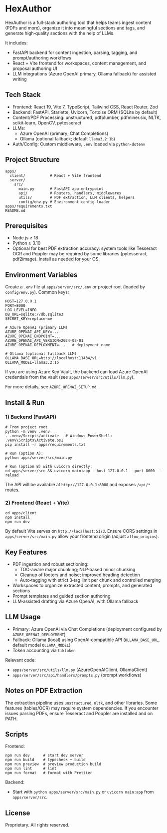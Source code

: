 # HexAuthor

HexAuthor is a full‑stack authoring tool that helps teams ingest content (PDFs and more), organize it into meaningful sections and tags, and generate high‑quality  sections with the help of LLMs.

It includes:
- FastAPI backend for content ingestion, parsing, tagging, and prompt/authoring workflows
- React + Vite frontend for workspaces, content management, and proposal authoring UI
- LLM integrations (Azure OpenAI primary, Ollama fallback) for assisted writing

## Tech Stack

- Frontend: React 19, Vite 7, TypeScript, Tailwind CSS, React Router, Zod
- Backend: FastAPI, Starlette, Uvicorn, Tortoise ORM (SQLite by default)
- Content/PDF Processing: unstructured, pdfplumber, pdfminer.six, NLTK, scikit‑learn, OpenCV, pytesseract
- LLMs:
  - Azure OpenAI (primary; Chat Completions)
  - Ollama (optional fallback; default `llama3.2:1b`)
- Auth/Config: Custom middleware, `.env` loaded via `python-dotenv`

## Project Structure

```
apps/
  client/           # React + Vite frontend
  server/
    src/
      main.py       # FastAPI app entrypoint
      api/          # Routers, handlers, middlewares
      utils/        # PDF extraction, LLM clients, helpers
      config/env.py # Environment config loader
apps/requirements.txt
README.md
```

## Prerequisites

- Node.js ≥ 18
- Python ≥ 3.10
- Optional for best PDF extraction accuracy: system tools like Tesseract OCR and Poppler may be required by some libraries (pytesseract, pdf2image). Install as needed for your OS.

## Environment Variables

Create a `.env` file at `apps/server/src/.env` or project root (loaded by `config/env.py`). Common keys:

```
HOST=127.0.0.1
PORT=8000
LOG_LEVEL=INFO
DB_URL=sqlite://db.sqlite3
SECRET_KEY=replace-me

# Azure OpenAI (primary LLM)
AZURE_OPENAI_API_KEY=...
AZURE_OPENAI_ENDPOINT=...
AZURE_OPENAI_API_VERSION=2024-02-01
AZURE_OPENAI_DEPLOYMENT=...   # deployment name

# Ollama (optional fallback LLM)
OLLAMA_BASE_URL=http://localhost:11434/v1
OLLAMA_MODEL=llama3.2:1b
```

If you are using Azure Key Vault, the backend can load Azure OpenAI credentials from the vault (see `apps/server/src/utils/llm.py`).

For more details, see `AZURE_OPENAI_SETUP.md`.

## Install & Run

### 1) Backend (FastAPI)

```
# From project root
python -m venv .venv
. .venv/Scripts/activate   # Windows PowerShell: .venv\Scripts\Activate.ps1
pip install -r apps/requirements.txt

# Run (option A):
python apps/server/src/main.py

# Run (option B) with uvicorn directly:
cd apps/server/src && uvicorn main:app --host 127.0.0.1 --port 8000 --reload
```

The API will be available at `http://127.0.0.1:8000` and exposes `/api/*` routes.

### 2) Frontend (React + Vite)

```
cd apps/client
npm install
npm run dev
```

By default Vite serves on `http://localhost:5173`. Ensure CORS settings in `apps/server/src/main.py` allow your frontend origin (adjust `allow_origins`).

## Key Features

- PDF ingestion and robust sectioning:
  - TOC-aware major chunking; NLP‑based minor chunking
  - Cleanup of footers and noise; improved heading detection
  - Auto‑tagging with strict 3‑tag limit per chunk and controlled merging
- Workspaces to organize extracted content, prompts, and generated sections
- Prompt templates and guided section authoring
- LLM‑assisted drafting via Azure OpenAI, with Ollama fallback

## LLM Usage

- Primary: Azure OpenAI via Chat Completions (deployment configured by `AZURE_OPENAI_DEPLOYMENT`)
- Fallback: Ollama (local) using OpenAI‑compatible API (`OLLAMA_BASE_URL`, default model `OLLAMA_MODEL`)
- Token accounting via `tiktoken`

Relevant code:
- `apps/server/src/utils/llm.py` (AzureOpenAIClient, OllamaClient)
- `apps/server/src/api/handlers/prompts.py` (prompt workflows)

## Notes on PDF Extraction

The extraction pipeline uses `unstructured`, `nltk`, and other libraries. Some features (tables/OCR) may require system dependencies. If you encounter issues parsing PDFs, ensure Tesseract and Poppler are installed and on PATH.

## Scripts

Frontend:
```
npm run dev      # start dev server
npm run build    # typecheck + build
npm run preview  # preview production build
npm run lint     # lint
npm run format   # format with Prettier
```

Backend:
- Start with `python apps/server/src/main.py` or `uvicorn main:app` from `apps/server/src`.

## License

Proprietary. All rights reserved.

